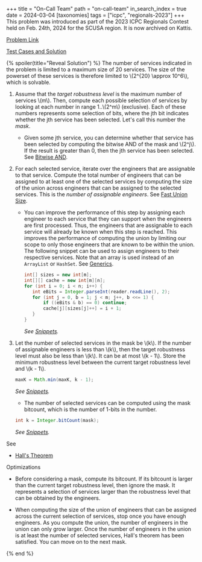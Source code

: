 +++
title = "On-Call Team"
path = "on-call-team"
in_search_index = true
date = 2024-03-04
[taxonomies]
tags = ["icpc", "regionals-2023"]
+++
This problem was introduced as part of the 2023 ICPC Regionals Contest held on Feb. 24th, 2024 for the SCUSA region. It is now archived on Kattis.

[Problem Link](https://open.kattis.com/problems/oncallteam)

[Test Cases and Solution](http://serjudging.vanb.org/)

{% spoiler(title="Reveal Solution") %}
The number of services indicated in the problem is limited to a maximum size of 20 services. The size of the powerset of these services is therefore limited to \\(2^{20} \approx 10^6\\), which is solvable.

1. Assume that the _target robustness level_ is the maximum number of services \\(m\\). Then, compute each possible selection of services by looking at each number in range 1..\\(2^m\\) (exclusive). Each of these numbers represents some selection of bits, where the jth bit indicates whether the jth service has been selected. Let's call this number the _mask_.

   - Given some jth service, you can determine whether that service has been selected by computing the bitwise AND of the mask and \\(2^j\\). If the result is greater than 0, then the jth service has been selected. See [Bitwise AND](@/_tricks/bitwise_ops.md#bitwise-and).

2. For each selected service, iterate over the engineers that are assignable to that service. Compute the total number of engineers that can be assigned to at least one of the selected services by computing the size of the union across engineers that can be assigned to the selected services. This is the _number of assignable engineers_. See [Fast Union Size](@/_tricks/set_ops.md#fast-union-size).

   - You can improve the performance of this step by assigning each engineer to each service that they can support when the engineers are first processed. Thus, the engineers that are assignable to each service will already be known when this step is reached. This improves the performance of computing the union by limiting our scope to only those engineers that are known to be within the union. The following snippet can be used to assign engineers to their respective services. Note that an array is used instead of an `ArrayList` or `HashSet`. See [Generics](@/_languages/java.md#generics).

     ```java
     int[] sizes = new int[m];
     int[][] cache = new int[m][n];
     for (int i = 0; i < n; i++) {
        int eBits = Integer.parseInt(reader.readLine(), 2);
        for (int j = 0, b = 1; j < m; j++, b <<= 1) {
            if ((eBits & b) == 0) continue;
            cache[j][sizes[j]++] = i + 1;
        }
     }
     ```
     _See [Snippets](@/_snippets/caching_engineers.md)._

3. Let the number of selected services in the mask be \\(k\\). If the number of assignable engineers is less than \\(k\\), then the target robustness level must also be less than \\(k\\). It can be at most \\(k - 1\\). Store the minimum robustness level between the current target robustness level and \\(k - 1\\).

   ```java
   maxK = Math.min(maxK, k - 1);
   ```
   _See [Snippets](@/_snippets/min_two.md)._

   - The number of selected services can be computed using the mask bitcount, which is the number of 1-bits in the number.

   ```java
   int k = Integer.bitCount(mask);
   ```
   _See [Snippets](@/_snippets/bit_count.md)._

See
- [Hall's Theorem](@/_theorems/halls_theorem.md)

Optimizations

- Before considering a mask, compute its bitcount. If its bitcount is larger than the current target robustness level, then ignore the mask. It represents a selection of services larger than the robustness level that can be obtained by the engineers.

- When computing the size of the union of engineers that can be assigned across the current selection of services, stop once you have enough engineers. As you compute the union, the number of engineers in the union can only grow larger. Once the number of engineers in the union is at least the number of selected services, Hall's theorem has been satisfied. You can move on to the next mask.

{% end %}
